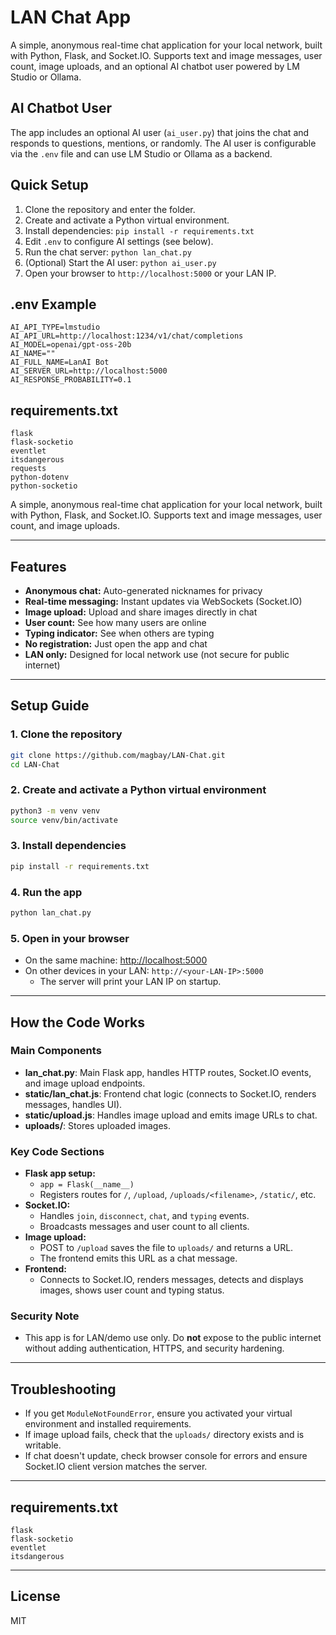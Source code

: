 # LAN Chat App
A simple, anonymous real-time chat application for your local network, built with Python, Flask, and Socket.IO. Supports text and image messages, user count, image uploads, and an optional AI chatbot user powered by LM Studio or Ollama.

## AI Chatbot User
The app includes an optional AI user (`ai_user.py`) that joins the chat and responds to questions, mentions, or randomly. The AI user is configurable via the `.env` file and can use LM Studio or Ollama as a backend.

## Quick Setup
1. Clone the repository and enter the folder.
2. Create and activate a Python virtual environment.
3. Install dependencies: `pip install -r requirements.txt`
4. Edit `.env` to configure AI settings (see below).
5. Run the chat server: `python lan_chat.py`
6. (Optional) Start the AI user: `python ai_user.py`
7. Open your browser to `http://localhost:5000` or your LAN IP.

## .env Example
```
AI_API_TYPE=lmstudio
AI_API_URL=http://localhost:1234/v1/chat/completions
AI_MODEL=openai/gpt-oss-20b
AI_NAME=""
AI_FULL_NAME=LanAI Bot
AI_SERVER_URL=http://localhost:5000
AI_RESPONSE_PROBABILITY=0.1
```

## requirements.txt
```
flask
flask-socketio
eventlet
itsdangerous
requests
python-dotenv
python-socketio
```

A simple, anonymous real-time chat application for your local network, built with Python, Flask, and Socket.IO. Supports text and image messages, user count, and image uploads.

---

## Features
- **Anonymous chat:** Auto-generated nicknames for privacy
- **Real-time messaging:** Instant updates via WebSockets (Socket.IO)
- **Image upload:** Upload and share images directly in chat
- **User count:** See how many users are online
- **Typing indicator:** See when others are typing
- **No registration:** Just open the app and chat
- **LAN only:** Designed for local network use (not secure for public internet)

---

## Setup Guide

### 1. Clone the repository
```bash
git clone https://github.com/magbay/LAN-Chat.git
cd LAN-Chat
```

### 2. Create and activate a Python virtual environment
```bash
python3 -m venv venv
source venv/bin/activate
```

### 3. Install dependencies
```bash
pip install -r requirements.txt
```

### 4. Run the app
```bash
python lan_chat.py
```

### 5. Open in your browser
- On the same machine: [http://localhost:5000](http://localhost:5000)
- On other devices in your LAN: `http://<your-LAN-IP>:5000`
  - The server will print your LAN IP on startup.

---

## How the Code Works

### Main Components
- **lan_chat.py**: Main Flask app, handles HTTP routes, Socket.IO events, and image upload endpoints.
- **static/lan_chat.js**: Frontend chat logic (connects to Socket.IO, renders messages, handles UI).
- **static/upload.js**: Handles image upload and emits image URLs to chat.
- **uploads/**: Stores uploaded images.

### Key Code Sections
- **Flask app setup:**
  - `app = Flask(__name__)`
  - Registers routes for `/`, `/upload`, `/uploads/<filename>`, `/static/`, etc.
- **Socket.IO:**
  - Handles `join`, `disconnect`, `chat`, and `typing` events.
  - Broadcasts messages and user count to all clients.
- **Image upload:**
  - POST to `/upload` saves the file to `uploads/` and returns a URL.
  - The frontend emits this URL as a chat message.
- **Frontend:**
  - Connects to Socket.IO, renders messages, detects and displays images, shows user count and typing status.

### Security Note
- This app is for LAN/demo use only. Do **not** expose to the public internet without adding authentication, HTTPS, and security hardening.

---

## Troubleshooting
- If you get `ModuleNotFoundError`, ensure you activated your virtual environment and installed requirements.
- If image upload fails, check that the `uploads/` directory exists and is writable.
- If chat doesn't update, check browser console for errors and ensure Socket.IO client version matches the server.

---

## requirements.txt
```
flask
flask-socketio
eventlet
itsdangerous
```

---

## License
MIT
